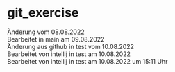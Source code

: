﻿# git_exercise
 Änderung vom 08.08.2022 <br>
 Bearbeitet in main am 09.08.2022 <br>
 Änderung aus github in test vom 10.08.2022 <br>
 Bearbeitet von intellij in test am 10.08.2022 <br>
 Bearbeitet von intellij in test am 10.08.2022 um 15:11 Uhr <br>

